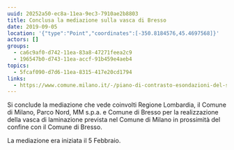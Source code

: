 ```yaml
---
uuid: 20252a50-ec8a-11ea-9ec3-7910ae2b8803
title: Conclusa la mediazione sulla vasca di Bresso
date: 2019-09-05
location: '{"type":"Point","coordinates":[-350.8184576,45.4697568]}'
actors: []
groups:
  - ca6c9af0-d742-11ea-83a8-47271feea2c9
  - 196547b0-d743-11ea-accf-91b459e4aeb4
topics:
  - 5fcaf090-d7d6-11ea-8315-417e20cd1794
links:
  - https://www.comune.milano.it/-/piano-di-contrasto-esondazioni-del-seveso.-mediazione-su-vasca-di-laminazione-del-parco-nord
---
```

Si conclude la mediazione che vede coinvolti Regione Lombardia, il Comune di Milano, Parco Nord, MM s.p.a. e Comune di Bresso per la realizzazione della vasca di laminazione prevista nel Comune di Milano in prossimità del confine con il Comune di Bresso.

La mediazione era iniziata il 5 Febbraio.


